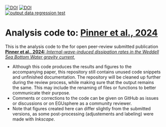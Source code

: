 [![DOI](https://zenodo.org/badge/DOI/10.5281/zenodo.13134608.svg)](https://doi.org/10.5281/zenodo.13134608)
[![DOI](https://img.shields.io/badge/Paper--DOI-10.5194%2Fegusphere--2024--2444-%23FFDE00.svg)](https://doi.org/10.5194/egusphere-2024-2444)  
[![output data regression test](https://github.com/opinner/Pinner_et_al_2024/actions/workflows/output_regression_tests.yml/badge.svg)](https://github.com/opinner/Pinner_et_al_2024/actions/workflows/output_regression_tests.yml)

# Analysis code to: [Pinner et al., 2024](https://doi.org/10.5194/egusphere-2024-2444)

This is the analysis code to the for open peer-review submitted publication  
[**Pinner et al., 2024:** *Internal-wave-induced dissipation rates in the Weddell Sea Bottom Water gravity current*](https://doi.org/10.5194/egusphere-2024-2444), 


- Although this code produces the results and figures to the accompanying paper, this repository still contains unused code snippets and unfinished documentation. 
The repository will be cleaned up further during the review process, while making sure that the output remains the same.
This may include the renaming of files or functions to better communicate their purpose.
- Comments or corrections to the code can be given on GitHub as issues or discussions or on EGUsphere as a community reviewer.  
- Note that figures created here can differ slightly from the submitted versions, as some post-processing (adjustements and labeling) were made with *Inkscape*. 
